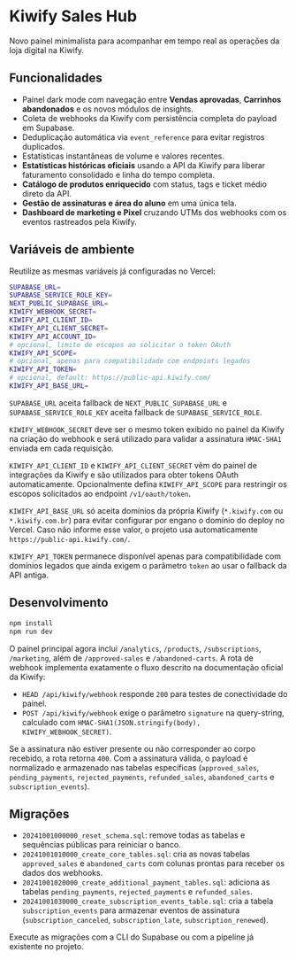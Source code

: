 # Kiwify Sales Hub

Novo painel minimalista para acompanhar em tempo real as operações da loja digital na Kiwify.

## Funcionalidades
- Painel dark mode com navegação entre **Vendas aprovadas**, **Carrinhos abandonados** e os novos módulos de insights.
- Coleta de webhooks da Kiwify com persistência completa do payload em Supabase.
- Deduplicação automática via `event_reference` para evitar registros duplicados.
- Estatísticas instantâneas de volume e valores recentes.
- **Estatísticas históricas oficiais** usando a API da Kiwify para liberar faturamento consolidado e linha do tempo completa.
- **Catálogo de produtos enriquecido** com status, tags e ticket médio direto da API.
- **Gestão de assinaturas e área do aluno** em uma única tela.
- **Dashboard de marketing e Pixel** cruzando UTMs dos webhooks com os eventos rastreados pela Kiwify.

## Variáveis de ambiente
Reutilize as mesmas variáveis já configuradas no Vercel:

```bash
SUPABASE_URL=
SUPABASE_SERVICE_ROLE_KEY=
NEXT_PUBLIC_SUPABASE_URL=
KIWIFY_WEBHOOK_SECRET=
KIWIFY_API_CLIENT_ID=
KIWIFY_API_CLIENT_SECRET=
KIWIFY_API_ACCOUNT_ID=
# opcional, limite de escopos ao solicitar o token OAuth
KIWIFY_API_SCOPE=
# opcional, apenas para compatibilidade com endpoints legados
KIWIFY_API_TOKEN=
# opcional, default: https://public-api.kiwify.com/
KIWIFY_API_BASE_URL=
```

`SUPABASE_URL` aceita fallback de `NEXT_PUBLIC_SUPABASE_URL` e `SUPABASE_SERVICE_ROLE_KEY` aceita fallback de `SUPABASE_SERVICE_ROLE`.

`KIWIFY_WEBHOOK_SECRET` deve ser o mesmo token exibido no painel da Kiwify na criação do webhook e será utilizado para validar a assinatura `HMAC-SHA1` enviada em cada requisição.

`KIWIFY_API_CLIENT_ID` e `KIWIFY_API_CLIENT_SECRET` vêm do painel de integrações da Kiwify e são utilizados para obter tokens OAuth automaticamente. Opcionalmente defina `KIWIFY_API_SCOPE` para restringir os escopos solicitados ao endpoint `/v1/oauth/token`.

`KIWIFY_API_BASE_URL` só aceita domínios da própria Kiwify (`*.kiwify.com` ou `*.kiwify.com.br`) para evitar configurar por engano o domínio do deploy no Vercel. Caso não informe esse valor, o projeto usa automaticamente `https://public-api.kiwify.com/`.

`KIWIFY_API_TOKEN` permanece disponível apenas para compatibilidade com domínios legados que ainda exigem o parâmetro `token` ao usar o fallback da API antiga.

## Desenvolvimento

```bash
npm install
npm run dev
```

O painel principal agora inclui `/analytics`, `/products`, `/subscriptions`, `/marketing`, além de `/approved-sales` e `/abandoned-carts`. A rota de webhook implementa exatamente o fluxo descrito na documentação oficial da Kiwify:

- `HEAD /api/kiwify/webhook` responde `200` para testes de conectividade do painel.
- `POST /api/kiwify/webhook` exige o parâmetro `signature` na query-string, calculado com `HMAC-SHA1(JSON.stringify(body), KIWIFY_WEBHOOK_SECRET)`.

Se a assinatura não estiver presente ou não corresponder ao corpo recebido, a rota retorna `400`. Com a assinatura válida, o payload é normalizado e armazenado nas tabelas específicas (`approved_sales`, `pending_payments`, `rejected_payments`, `refunded_sales`, `abandoned_carts` e `subscription_events`).

## Migrações

- `20241001000000_reset_schema.sql`: remove todas as tabelas e sequências públicas para reiniciar o banco.
- `20241001010000_create_core_tables.sql`: cria as novas tabelas `approved_sales` e `abandoned_carts` com colunas prontas para receber os dados dos webhooks.
- `20241001020000_create_additional_payment_tables.sql`: adiciona as tabelas `pending_payments`, `rejected_payments` e `refunded_sales`.
- `20241001030000_create_subscription_events_table.sql`: cria a tabela `subscription_events` para armazenar eventos de assinatura (`subscription_canceled`, `subscription_late`, `subscription_renewed`).

Execute as migrações com a CLI do Supabase ou com a pipeline já existente no projeto.
